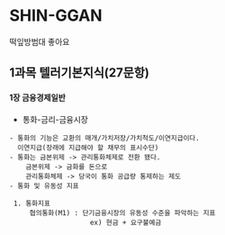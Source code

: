 # SHIN-GGAN
떡잎방범대
좋아요
 
## 1과목 텔러기본지식(27문항)
 #### 1장 금융경제일반
   * 통화-금리-금융시장
   
    - 통화의 기능은 교환의 매개/가치저장/가치척도/이연지급이다.
      이연지급(장래에 지급해야 할 채무의 표시수단)
    - 통화는 금본위제 -> 관리통화체제로 전환 됐다.
        금본위제 -> 금화를 돈으로  
        관리통화체제 -> 당국이 통화 공급량 통제하는 제도
    - 통화 및 유동성 지표
     
     1. 통화지표  
         협의통화(M1) : 단기금융시장의 유동성 수준을 파악하는 지표  
                        ex) 현금 + 요구불예금 
 
